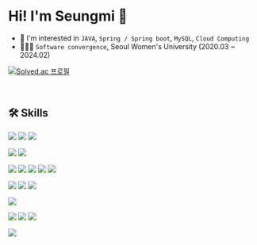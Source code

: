 # Hi! I'm Seungmi 👋 
- 🌱 I'm interested in `JAVA`, `Spring / Spring boot`, `MySQL`, `Cloud Computing`
- 👩🏻‍🎓 `Software convergence`, Seoul Women's University (2020.03 ~ 2024.02)

[![Solved.ac
프로필](http://mazassumnida.wtf/api/v2/generate_badge?boj=rosy3110)](https://solved.ac/rosy3110) 

</br>

## 🛠️ Skills
![](https://img.shields.io/badge/Java-007396?style=flat-square&logo=Java&logoColor=white)
![](https://img.shields.io/badge/spring-6DB33F?style=flat-square&logo=spring&logoColor=white)
![](https://img.shields.io/badge/springboot-6DB33F?style=flat-square&logo=springboot&logoColor=white)

![](https://img.shields.io/badge/mysql-4479A1?style=flat-square&logo=mysql&logoColor=white)
![](https://img.shields.io/badge/redis-DC382D?style=flat-square&logo=redis&logoColor=white)

![](https://img.shields.io/badge/amazonaws-232F3E?style=flat-square&logo=amazonaws&logoColor=white)
![](https://img.shields.io/badge/amazonec2-FF9900?style=flat-square&logo=amazonec2&logoColor=white)
![](https://img.shields.io/badge/amazons3-569A31?style=flat-square&logo=amazons3&logoColor=white)
![](https://img.shields.io/badge/amazonrds-527FFF?style=flat-square&logo=amazonrds&logoColor=white)
![](https://img.shields.io/badge/amazonroute53-8C4FFF?style=flat-square&logo=amazonroute53&logoColor=white)

![](https://img.shields.io/badge/git-F05032?style=flat-square&logo=git&logoColor=white)
![](https://img.shields.io/badge/github-181717?style=flat-square&logo=github&logoColor=white)
![](https://img.shields.io/badge/githubactions-2088FF?style=flat-square&logo=githubactions&logoColor=white)

![](https://img.shields.io/badge/docker-2496ED?style=flat-square&logo=docker&logoColor=white)

![](https://img.shields.io/badge/notion-000000?style=flat-square&logo=notion&logoColor=white)
![](https://img.shields.io/badge/slack-4A154B?style=flat-square&logo=slack&logoColor=white)
![](https://img.shields.io/badge/jira-0052CC?style=flat-square&logo=jira&logoColor=white)

![](https://img.shields.io/badge/intellijidea-000000?style=flat-square&logo=intellijidea&logoColor=white)



